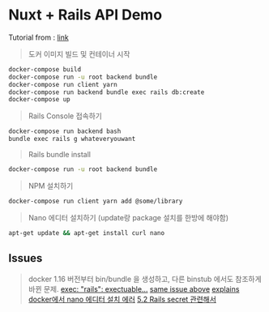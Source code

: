 # Nuxt + Rails API Demo

Tutorial from : [link](https://medium.com/@fishpercolator/how-to-separate-frontend-backend-with-rails-api-nuxt-js-and-devise-jwt-cf7dd9da9d16)

> 도커 이미지 빌드 및 컨테이너 시작
```bash
docker-compose build
docker-compose run -u root backend bundle
docker-compose run client yarn
docker-compose run backend bundle exec rails db:create
docker-compose up
```

> Rails Console 접속하기
```bash
docker-compose run backend bash
bundle exec rails g whateveryouwant
```

> Rails bundle install
```bash
docker-compose run -u root backend bundle
```

> NPM 설치하기
```bash
docker-compose run client yarn add @some/library
```

> Nano 에디터 설치하기 (update랑 package 설치를 한방에 해야함)
```bash
apt-get update && apt-get install curl nano
```

## Issues
> docker 1.16 버전부터 bin/bundle 을 생성하고, 다른 binstub 에서도 참조하게 바뀐 문제.
[exec: \"rails\": exectuable...](https://medium.com/@luzioluna/i-love-this-f2277d15289)
[same issue above](https://github.com/docker-library/ruby/issues/211)
[explains](https://github.com/bundler/bundler/pull/6469#issuecomment-383235438)
[docker에서 nano 에디터 설치 에러](https://stackoverflow.com/questions/27273412/cannot-install-packages-inside-docker-ubuntu-image)
[5.2 Rails secret 관련해서](https://medium.com/@fishpercolator/how-to-separate-frontend-backend-with-rails-api-nuxt-js-and-devise-jwt-cf7dd9da9d16)